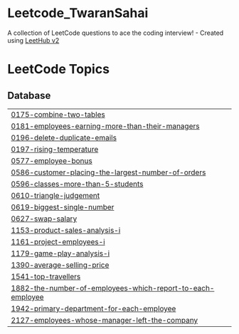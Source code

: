 # Leetcode_TwaranSahai
A collection of LeetCode questions to ace the coding interview! - Created using [LeetHub v2](https://github.com/arunbhardwaj/LeetHub-2.0)

<!---LeetCode Topics Start-->
# LeetCode Topics
## Database
|  |
| ------- |
| [0175-combine-two-tables](https://github.com/twaran1998/Leetcode_TwaranSahai/tree/master/0175-combine-two-tables) |
| [0181-employees-earning-more-than-their-managers](https://github.com/twaran1998/Leetcode_TwaranSahai/tree/master/0181-employees-earning-more-than-their-managers) |
| [0196-delete-duplicate-emails](https://github.com/twaran1998/Leetcode_TwaranSahai/tree/master/0196-delete-duplicate-emails) |
| [0197-rising-temperature](https://github.com/twaran1998/Leetcode_TwaranSahai/tree/master/0197-rising-temperature) |
| [0577-employee-bonus](https://github.com/twaran1998/Leetcode_TwaranSahai/tree/master/0577-employee-bonus) |
| [0586-customer-placing-the-largest-number-of-orders](https://github.com/twaran1998/Leetcode_TwaranSahai/tree/master/0586-customer-placing-the-largest-number-of-orders) |
| [0596-classes-more-than-5-students](https://github.com/twaran1998/Leetcode_TwaranSahai/tree/master/0596-classes-more-than-5-students) |
| [0610-triangle-judgement](https://github.com/twaran1998/Leetcode_TwaranSahai/tree/master/0610-triangle-judgement) |
| [0619-biggest-single-number](https://github.com/twaran1998/Leetcode_TwaranSahai/tree/master/0619-biggest-single-number) |
| [0627-swap-salary](https://github.com/twaran1998/Leetcode_TwaranSahai/tree/master/0627-swap-salary) |
| [1153-product-sales-analysis-i](https://github.com/twaran1998/Leetcode_TwaranSahai/tree/master/1153-product-sales-analysis-i) |
| [1161-project-employees-i](https://github.com/twaran1998/Leetcode_TwaranSahai/tree/master/1161-project-employees-i) |
| [1179-game-play-analysis-i](https://github.com/twaran1998/Leetcode_TwaranSahai/tree/master/1179-game-play-analysis-i) |
| [1390-average-selling-price](https://github.com/twaran1998/Leetcode_TwaranSahai/tree/master/1390-average-selling-price) |
| [1541-top-travellers](https://github.com/twaran1998/Leetcode_TwaranSahai/tree/master/1541-top-travellers) |
| [1882-the-number-of-employees-which-report-to-each-employee](https://github.com/twaran1998/Leetcode_TwaranSahai/tree/master/1882-the-number-of-employees-which-report-to-each-employee) |
| [1942-primary-department-for-each-employee](https://github.com/twaran1998/Leetcode_TwaranSahai/tree/master/1942-primary-department-for-each-employee) |
| [2127-employees-whose-manager-left-the-company](https://github.com/twaran1998/Leetcode_TwaranSahai/tree/master/2127-employees-whose-manager-left-the-company) |
<!---LeetCode Topics End-->